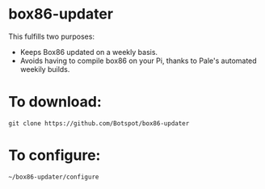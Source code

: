 # box86-updater
This fulfills two purposes:
- Keeps Box86 updated on a weekly basis.
- Avoids having to compile box86 on your Pi, thanks to Pale's automated weekily builds.

# To download:
```
git clone https://github.com/Botspot/box86-updater
```
# To configure:
```
~/box86-updater/configure
```
